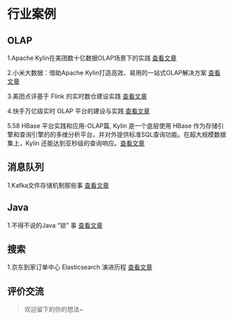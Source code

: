 #  行业案例

## OLAP

1.Apache Kylin在美团数十亿数据OLAP场景下的实践 [查看文章](https://mp.weixin.qq.com/s/rUSlZ_Pp4OPECiYQzbfb2A)

2.小米大数据：借助Apache Kylin打造高效、易用的一站式OLAP解决方案 [查看文章](https://mp.weixin.qq.com/s/JPK_wHHaI6KPbw3hP34H5g)

3.美团点评基于 Flink 的实时数仓建设实践 [查看文章](https://tech.meituan.com/meishi_data_flink.html)

4.快手万亿级实时 OLAP 平台的建设与实践 [查看文章](https://mp.weixin.qq.com/s/bKDtv892f4TJVV-JjW0vfQ)

5.58 HBase 平台实践和应用-OLAP篇, Kylin 是一个底层使用 HBase 作为存储引擎和查询引擎的的多维分析平台，并对外提供标准SQL查询功能。在超大规模数据集上，Kylin 还能达到亚秒级的查询响应。[查看文章](https://mp.weixin.qq.com/s/g4KYKvb48ZosIvPfHPgVIw)

## 消息队列

1.Kafka文件存储机制那些事 [查看文章](https://tech.meituan.com/kafka_fs_design_theory.html)

## Java

1.不得不说的Java “锁” 事 [查看文章](https://tech.meituan.com/Java_Lock.html)

## 搜索

1.京东到家订单中心 Elasticsearch 演进历程 [查看文章](https://mp.weixin.qq.com/s/TrCJJtvhjB2m29fOOa3Rzg)

## 评价交流

> 欢迎留下的你的想法~

<Valine></Valine>
